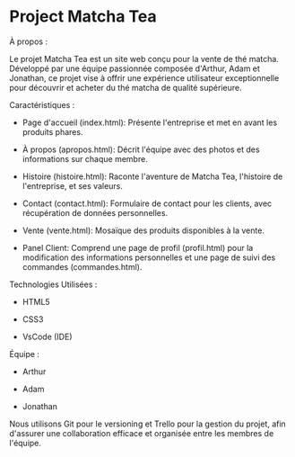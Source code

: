 
# Project Matcha Tea


À propos :

Le projet Matcha Tea est un site web conçu pour la vente de thé matcha. Développé par une équipe passionnée composée d'Arthur, Adam et Jonathan, ce projet vise à offrir une expérience utilisateur exceptionnelle pour découvrir et acheter du thé matcha de qualité supérieure.

Caractéristiques :

- Page d'accueil (index.html): Présente l'entreprise et met en avant les produits phares.

- À propos (apropos.html): Décrit l'équipe avec des photos et des informations sur chaque membre.

- Histoire (histoire.html): Raconte l'aventure de Matcha Tea, l'histoire de l'entreprise, et ses valeurs.

- Contact (contact.html): Formulaire de contact pour les clients, avec récupération de données personnelles.

- Vente (vente.html): Mosaïque des produits disponibles à la vente.

- Panel Client: Comprend une page de profil (profil.html) pour la modification des informations personnelles et une page de suivi des commandes (commandes.html).

Technologies Utilisées :

- HTML5

- CSS3 

- VsCode (IDE)


Équipe :

- Arthur

- Adam

- Jonathan

Nous utilisons Git pour le versioning et Trello pour la gestion du projet, afin d'assurer une collaboration efficace et organisée entre les membres de l'équipe.


